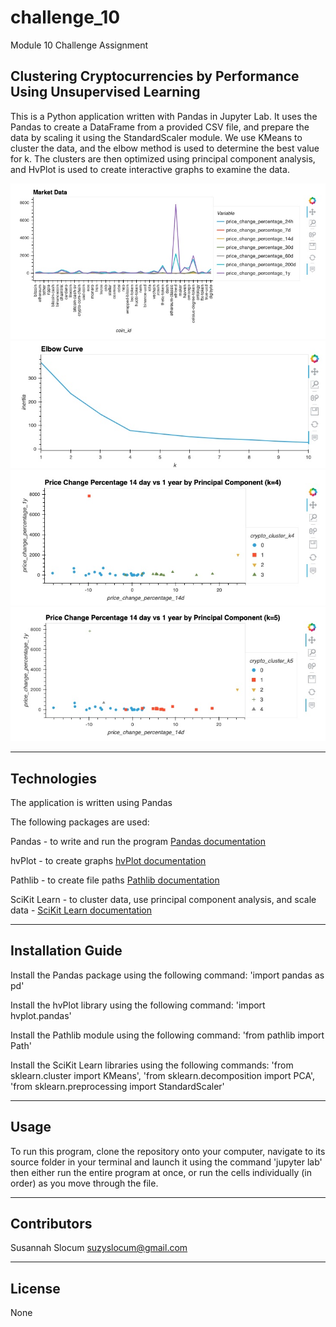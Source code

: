 # challenge_10
Module 10 Challenge Assignment

## Clustering Cryptocurrencies by Performance Using Unsupervised Learning
This is a Python application written with Pandas in Jupyter Lab. It uses the Pandas to create a DataFrame from a provided CSV file, and prepare the data by scaling it using the StandardScaler module. We use KMeans to cluster the data, and the elbow method is used to determine the best value for k. The clusters are then optimized using principal component analysis, and HvPlot is used to create interactive graphs to examine the data.

![Market Data](/Images/Market_Data.jpg)
![Elbow Curve](/Images/Elbow_Curve.jpg)
![Scatter k=4](/Images/Scatter_k_4.jpg)
![Scatter k=5](/Images/Scatter_k_5.jpg)


---

## Technologies

The application is written using Pandas

The following packages are used:

Pandas - to write and run the program [Pandas documentation](https://pandas.pydata.org/docs/)

hvPlot - to create graphs [hvPlot documentation](https://hvplot.holoviz.org/)

Pathlib - to create file paths [Pathlib documentation](https://docs.python.org/3/library/pathlib.html)

SciKit Learn - to cluster data, use principal component analysis, and scale data - [SciKit Learn documentation](https://scikit-learn.org/0.21/documentation.html)

---

## Installation Guide

Install the Pandas package using the following command: 'import pandas as pd'

Install the hvPlot library using the following command: 'import hvplot.pandas'

Install the Pathlib module using the following command: 'from pathlib import Path'

Install the SciKit Learn libraries using the following commands: 'from sklearn.cluster import KMeans', 'from sklearn.decomposition import PCA', 'from sklearn.preprocessing import StandardScaler'

--- 

## Usage

To run this program, clone the repository onto your computer, navigate to its source folder in your terminal and launch it using the command 'jupyter lab' then either run the entire program at once, or run the cells individually (in order) as you move through the file. 

---

## Contributors
Susannah Slocum 
suzyslocum@gmail.com

---

## License

None
